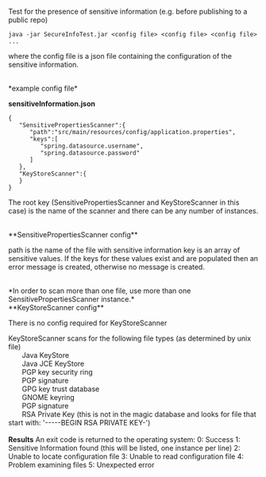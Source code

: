 Test for the presence of sensitive information (e.g. before publishing to a public repo)

```java -jar SecureInfoTest.jar <config file> <config file> <config file> ...```

where the config file is a json file containing the configuration of the sensitive information.

<br>
*example config file*

**sensitiveInformation.json**
```
{
   "SensitivePropertiesScanner":{
      "path":"src/main/resources/config/application.properties",
      "keys":[
         "spring.datasource.username",
         "spring.datasource.password"
      ]
   },
   "KeyStoreScanner":{
   }
}
```
The root key (SensitivePropertiesScanner and KeyStoreScanner in this case) is the name of the scanner and there can be any number of instances.

<br>
**SensitivePropertiesScanner config**

path is the name of the file with sensitive information
key is an array of sensitive values.  If the keys for these values exist and are populated then an error message is created, otherwise no message is created.

<br>
*In order to scan more than one file, use more than one SensitivePropertiesScanner instance.*

<br>
**KeyStoreScanner config**

There is no config required for KeyStoreScanner

KeyStoreScanner scans for the following file types (as determined by unix file)<br>
&nbsp;&nbsp;&nbsp;&nbsp;&nbsp;&nbsp; Java KeyStore <br>
&nbsp;&nbsp;&nbsp;&nbsp;&nbsp;&nbsp; Java JCE KeyStore <br>
&nbsp;&nbsp;&nbsp;&nbsp;&nbsp;&nbsp; PGP key security ring <br>
&nbsp;&nbsp;&nbsp;&nbsp;&nbsp;&nbsp; PGP signature <br>
&nbsp;&nbsp;&nbsp;&nbsp;&nbsp;&nbsp; GPG key trust database <br>
&nbsp;&nbsp;&nbsp;&nbsp;&nbsp;&nbsp; GNOME keyring <br>
&nbsp;&nbsp;&nbsp;&nbsp;&nbsp;&nbsp; PGP signature <br>
&nbsp;&nbsp;&nbsp;&nbsp;&nbsp;&nbsp; RSA Private Key (this is not in the magic database and looks for file that start with: '-----BEGIN RSA PRIVATE KEY-') <br>
<br>
**Results**
An exit code is returned to the operating system:
0: Success
1: Sensitive Information found (this will be listed, one instance per line)
2: Unable to locate configuration file
3: Unable to read configuration file
4: Problem examining files
5: Unexpected error